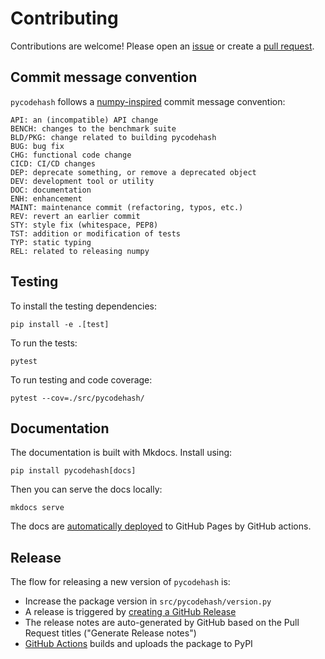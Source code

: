 # Contributing

Contributions are welcome!
Please open an [issue](https://github.com/pycodehash/pycodehash/issues)
or create a [pull request](https://github.com/pycodehash/pycodehash/pulls).

## Commit message convention

`pycodehash` follows a [numpy-inspired](https://numpy.org/devdocs/dev/development_workflow.html#writing-the-commit-message) commit message convention:

```text
API: an (incompatible) API change
BENCH: changes to the benchmark suite
BLD/PKG: change related to building pycodehash
BUG: bug fix
CHG: functional code change
CICD: CI/CD changes
DEP: deprecate something, or remove a deprecated object
DEV: development tool or utility
DOC: documentation
ENH: enhancement
MAINT: maintenance commit (refactoring, typos, etc.)
REV: revert an earlier commit
STY: style fix (whitespace, PEP8)
TST: addition or modification of tests
TYP: static typing
REL: related to releasing numpy
```

## Testing

To install the testing dependencies:

```shell
pip install -e .[test]
```

To run the tests:

```shell
pytest
```

To run testing and code coverage:

```shell
pytest --cov=./src/pycodehash/
```

## Documentation

The documentation is built with Mkdocs. Install using:

```shell
pip install pycodehash[docs]
```

Then you can serve the docs locally:

```shell
mkdocs serve
```

The docs are [automatically deployed](https://github.com/pycodehash/pycodehash/blob/main/.github/workflows/docs.yml) to GitHub Pages by GitHub actions.

## Release

The flow for releasing a new version of `pycodehash` is:

* Increase the package version in `src/pycodehash/version.py`
* A release is triggered by [creating a GitHub Release](https://github.com/pycodehash/pycodehash/releases/new)
* The release notes are auto-generated by GitHub based on the Pull Request titles ("Generate Release notes")
* [GitHub Actions](https://github.com/pycodehash/pycodehash/blob/main/.github/workflows/publish.yml) builds and uploads the package to PyPI
